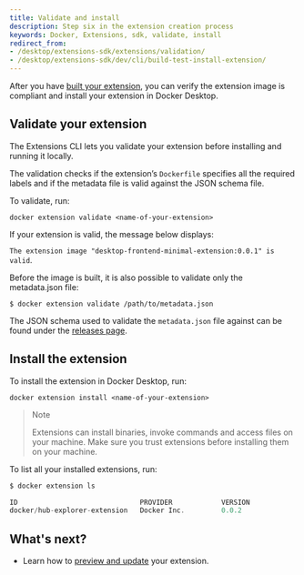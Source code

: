 ```yaml
---
title: Validate and install
description: Step six in the extension creation process
keywords: Docker, Extensions, sdk, validate, install
redirect_from:
- /desktop/extensions-sdk/extensions/validation/
- /desktop/extensions-sdk/dev/cli/build-test-install-extension/
---
```


After you have [built your extension](build.md), you can verify the extension image is compliant and install your extension in Docker Desktop.

## Validate your extension

The Extensions CLI lets you validate your extension before installing and running it locally.

The validation checks if the extension’s `Dockerfile` specifies all the required labels and if the metadata file is valid against the JSON schema file.

To validate, run:

`docker extension validate <name-of-your-extension>`

If your extension is valid, the message below displays:

`The extension image "desktop-frontend-minimal-extension:0.0.1" is valid`.

Before the image is built, it is also possible to validate only the metadata.json file:

`$ docker extension validate /path/to/metadata.json`

The JSON schema used to validate the `metadata.json` file against can be found under the [releases page](https://github.com/docker/extensions-sdk/releases/latest).

## **Install the extension**

To install the extension in Docker Desktop, run:

`docker extension install <name-of-your-extension>`

> Note 
> 
> Extensions can install binaries, invoke commands and access files on your machine. Make sure you trust extensions before installing them on your machine.

To list all your installed extensions, run:

```typescript
$ docker extension ls

ID                              PROVIDER            VERSION             UI                   VM                  HOST
docker/hub-explorer-extension   Docker Inc.         0.0.2               1 tab(Explore Hub)   Running(1)          1 binarie(s)
```

## What's next?

- Learn how to [preview and update](preview-and-update.md) your extension.
